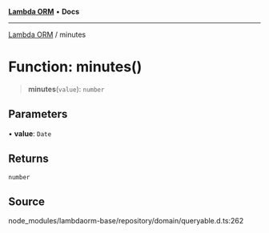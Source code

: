 [**Lambda ORM**](../README.md) • **Docs**

***

[Lambda ORM](../README.md) / minutes

# Function: minutes()

> **minutes**(`value`): `number`

## Parameters

• **value**: `Date`

## Returns

`number`

## Source

node\_modules/lambdaorm-base/repository/domain/queryable.d.ts:262
